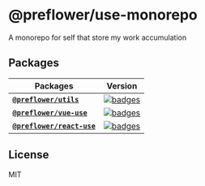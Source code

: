 # @preflower/use-monorepo
A monorepo for self that store my work accumulation

## Packages

| Packages | Version |
| -------- | ------- |
| [**`@preflower/utils`**](/packages/utils/) | [![badges](https://img.shields.io/npm/v/@preflower/utils?color=32cd32&style=flat-square)](https://www.npmjs.com/package/@preflower/utils)
| [**`@preflower/vue-use`**](/packages/vue-use/) | [![badges](https://img.shields.io/npm/v/@preflower/vue-use?color=32cd32&style=flat-square)](https://www.npmjs.com/package/@preflower/vue-use)
| [**`@preflower/react-use`**](/packages/react-use/) | [![badges](https://img.shields.io/npm/v/@preflower/react-use?color=32cd32&style=flat-square)](https://www.npmjs.com/package/@preflower/react-use)

## License
MIT
